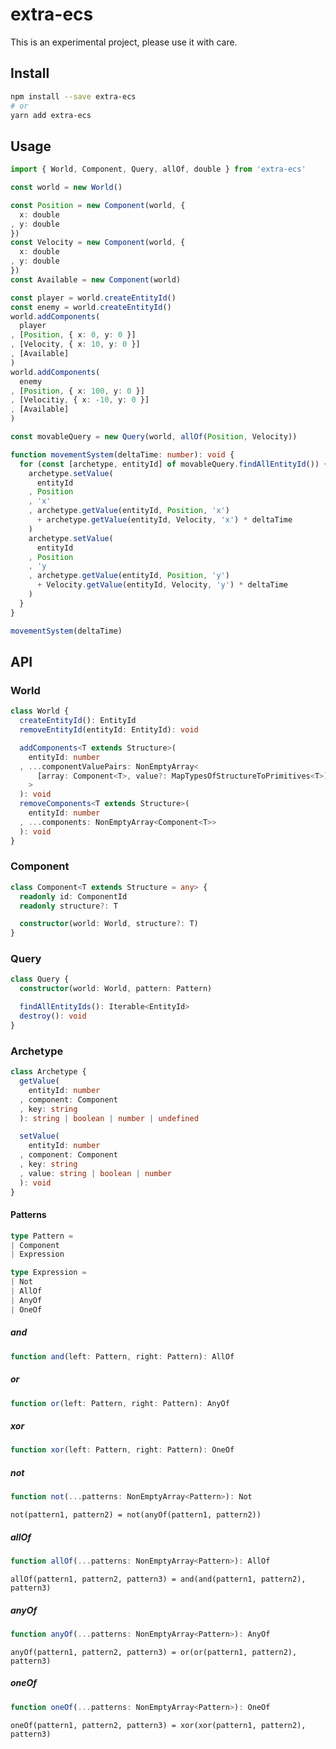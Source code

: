 # extra-ecs
This is an experimental project, please use it with care.

## Install
```sh
npm install --save extra-ecs
# or
yarn add extra-ecs
```

## Usage
```ts
import { World, Component, Query, allOf, double } from 'extra-ecs'

const world = new World()

const Position = new Component(world, {
  x: double
, y: double
})
const Velocity = new Component(world, {
  x: double
, y: double
})
const Available = new Component(world)

const player = world.createEntityId()
const enemy = world.createEntityId()
world.addComponents(
  player
, [Position, { x: 0, y: 0 }]
, [Velocity, { x: 10, y: 0 }]
, [Available]
)
world.addComponents(
  enemy
, [Position, { x: 100, y: 0 }]
, [Velocitiy, { x: -10, y: 0 }]
, [Available]
)

const movableQuery = new Query(world, allOf(Position, Velocity))

function movementSystem(deltaTime: number): void {
  for (const [archetype, entityId] of movableQuery.findAllEntityId()) {
    archetype.setValue(
      entityId
    , Position
    , 'x'
    , archetype.getValue(entityId, Position, 'x')
      + archetype.getValue(entityId, Velocity, 'x') * deltaTime
    )
    archetype.setValue(
      entityId
    , Position
    , 'y 
    , archetype.getValue(entityId, Position, 'y')
      + Velocity.getValue(entityId, Velocity, 'y') * deltaTime
    )
  }
}

movementSystem(deltaTime)
```

## API
### World
```ts
class World {
  createEntityId(): EntityId
  removeEntityId(entityId: EntityId): void

  addComponents<T extends Structure>(
    entityId: number
  , ...componentValuePairs: NonEmptyArray<
      [array: Component<T>, value?: MapTypesOfStructureToPrimitives<T>]
    >
  ): void
  removeComponents<T extends Structure>(
    entityId: number
  , ...components: NonEmptyArray<Component<T>>
  ): void
}
```

### Component
```ts
class Component<T extends Structure = any> {
  readonly id: ComponentId
  readonly structure?: T

  constructor(world: World, structure?: T)
}
```

### Query
```ts
class Query {
  constructor(world: World, pattern: Pattern)

  findAllEntityIds(): Iterable<EntityId>
  destroy(): void
}
```

### Archetype
```ts
class Archetype {
  getValue(
    entityId: number
  , component: Component
  , key: string
  ): string | boolean | number | undefined

  setValue(
    entityId: number
  , component: Component
  , key: string
  , value: string | boolean | number
  ): void
}
```

#### Patterns
```ts
type Pattern =
| Component
| Expression

type Expression =
| Not
| AllOf
| AnyOf
| OneOf
```

##### and
```ts
function and(left: Pattern, right: Pattern): AllOf
```

##### or
```ts
function or(left: Pattern, right: Pattern): AnyOf
```

##### xor
```ts
function xor(left: Pattern, right: Pattern): OneOf
```

##### not
```ts
function not(...patterns: NonEmptyArray<Pattern>): Not
```

`not(pattern1, pattern2) = not(anyOf(pattern1, pattern2))`

##### allOf
```ts
function allOf(...patterns: NonEmptyArray<Pattern>): AllOf
```

`allOf(pattern1, pattern2, pattern3) = and(and(pattern1, pattern2), pattern3)`

##### anyOf
```ts
function anyOf(...patterns: NonEmptyArray<Pattern>): AnyOf
```

`anyOf(pattern1, pattern2, pattern3) = or(or(pattern1, pattern2), pattern3)`

##### oneOf
```ts
function oneOf(...patterns: NonEmptyArray<Pattern>): OneOf
```

`oneOf(pattern1, pattern2, pattern3) = xor(xor(pattern1, pattern2), pattern3)`
